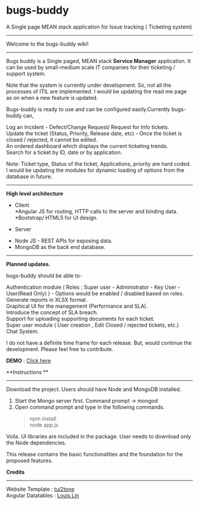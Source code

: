 # bugs-buddy
A Single page MEAN stack application for Issue tracking ( Ticketing system)


***
Welcome to the bugs-buddy wiki!

***

Bugs buddy is a Single paged, MEAN stack **Service Manager** application. It can be used by small-medium scale IT companies for their ticketing / support system.       

Note that the system is currently under development. So, not all the processes of ITIL are implemented. I would be updating the read me page as on when a new feature is updated.       


Bugs-buddy is ready to use and can be configured easily.Currently bugs-buddy can,    

Log an Incident - Defect/Change Request/ Request for Info tickets.     
Update the ticket (Status, Priority, Release date, etc) - Once the ticket is closed / rejected, it cannot be edited.     
An ordered dashboard which displays the current ticketing trends.     
Search for a ticket by ID, date or by application.     

Note: Ticket type, Status of the ticket, Applications, priority are hard coded. I would be updating the modules for dynamic loading of options from the database in future.     


***

**High level architecture**

- Client  
*Angular JS for routing, HTTP calls to the server and binding data.   
*Bootstrap/ HTML5 for UI design.   

- Server   
* Node JS - REST APIs for exposing data.  
* MongoDB as the back end database.  

****

**Planned updates.**    

bugs-buddy should be able to-    

Authentication module ( Roles ; Super user - Administrator - Key User - User(Read Only) ) - Options would be enabled / disabled based on roles.    
Generate reports in XLSX format.    
Graphical UI for the management (Performance and SLA).    
Introduce the concept of SLA breach.     
Support for uploading supporting documents for each ticket.    
Super user module ( User creation , Edit Closed / rejected tickets, etc.)    
Chat System.     

I do not have a definite time frame for each release. But, would continue the development. Please feel free to contribute.    


**DEMO** : [Click here](http://bugs-buddy.herokuapp.com/)

**Instructions **
****
Download the project. Users should have Node and MongoDB installed.      
1. Start the Mongo server first. Command prompt -> mongod     
2. Open command prompt and type in the following commands.     
     > npm install     
     >node app.js     

Voila. UI libraries are included in the package. User needs to download only the Node dependencies.    

This release contains the basic functionalities and the foundation for the proposed features.     

**Credits**
****
Website Template : [tui2tone](https://github.com/tui2tone/flat-admin-bootstrap-templates)    
Angular Datatables : [Louis Lin](https://github.com/l-lin/angular-datatables)   

